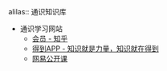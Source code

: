 alilas:: 通识知识库

- 通识学习网站
	- [会员 - 知乎](https://www.zhihu.com/xen/vip-web)
	- [得到APP - 知识就是力量，知识就在得到](https://www.dedao.cn/)
	- [网易公开课](https://vip.open.163.com/center/myCollection)